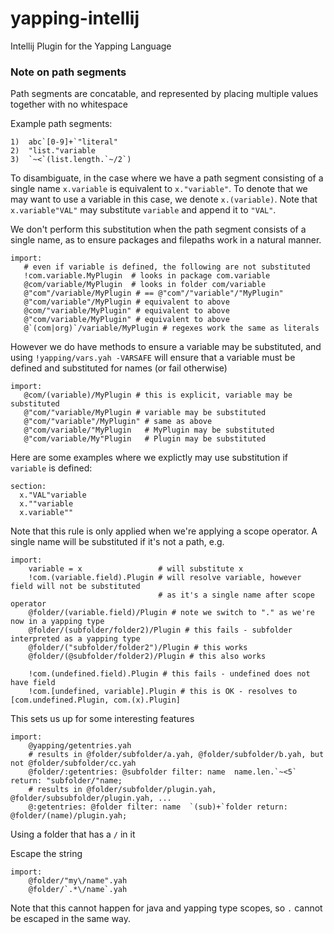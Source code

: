 # yapping-intellij
Intellij Plugin for the Yapping Language

### Note on path segments
Path segments are concatable, and represented by placing multiple values together with no whitespace

Example path segments:
```
1)  abc`[0-9]+`"literal"
2)  "list."variable
3)  `~<`(list.length.`~/2`)
```

To disambiguate, in the case where we have a path segment consisting of a single name
`x.variable` is equivalent to `x."variable"`. To denote that we may want to use a variable in
this case, we denote `x.(variable)`. Note that `x.variable"VAL"` may substitute `variable` and append
it to `"VAL"`. 

We don't perform this substitution when the path segment consists of a single name, 
as to ensure packages and filepaths work in a natural manner. 
```
import:
   # even if variable is defined, the following are not substituted
   !com.variable.MyPlugin  # looks in package com.variable
   @com/variable/MyPlugin  # looks in folder com/variable
   @"com"/variable/MyPlugin # == @"com"/"variable"/"MyPlugin"
   @"com/variable"/MyPlugin # equivalent to above
   @com/"variable/MyPlugin" # equivalent to above
   @"com/variable/MyPlugin" # equivalent to above
   @`(com|org)`/variable/MyPlugin # regexes work the same as literals
```

However we do have methods to ensure a variable may be substituted, and using `!yapping/vars.yah -VARSAFE` 
will ensure that a variable must be defined and substituted for names (or fail otherwise)
```
import: 
   @com/(variable)/MyPlugin # this is explicit, variable may be substituted
   @"com/"variable/MyPlugin # variable may be substituted
   @"com/"variable"/MyPlugin" # same as above
   @"com/variable/"MyPlugin   # MyPlugin may be substituted
   @"com/variable/My"Plugin   # Plugin may be substituted
```

Here are some examples where we explictly may use substitution if `variable` is defined:
```
section: 
  x."VAL"variable
  x.""variable
  x.variable""
```


Note that this rule is only applied when we're applying a scope operator. 
A single name will be substituted if it's not a path, e.g. 
```
import:
    variable = x                 # will substitute x 
    !com.(variable.field).Plugin # will resolve variable, however field will not be substituted
                                 # as it's a single name after scope operator
    @folder/(variable.field)/Plugin # note we switch to "." as we're now in a yapping type
    @folder/(subfolder/folder2)/Plugin # this fails - subfolder interpreted as a yapping type
    @folder/("subfolder/folder2")/Plugin # this works
    @folder/(@subfolder/folder2)/Plugin # this also works
    
    !com.(undefined.field).Plugin # this fails - undefined does not have field
    !com.[undefined, variable].Plugin # this is OK - resolves to [com.undefined.Plugin, com.(x).Plugin]
```

This sets us up for some interesting features
```
import: 
    @yapping/getentries.yah
    # results in @folder/subfolder/a.yah, @folder/subfolder/b.yah, but not @folder/subfolder/cc.yah
    @folder/:getentries: @subfolder filter: name  name.len.`~<5` return: "subfolder/"name;
    # results in @folder/subfolder/plugin.yah, @folder/subsubfolder/plugin.yah, ...
    @:getentries: @folder filter: name  `(sub)+`folder return: @folder/(name)/plugin.yah;
```


Using a folder that has a `/` in it

Escape the string
```
import: 
    @folder/"my\/name".yah
    @folder/`.*\/name`.yah
```
Note that this cannot happen for java and yapping type scopes, so `.` cannot be escaped in 
the same way.


